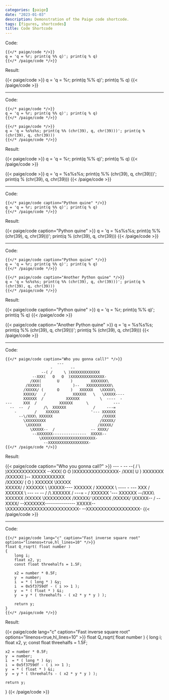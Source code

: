 ```yaml
---
categories: [paige]
date: "2023-01-03"
description: Demonstration of the Paige code shortcode.
tags: [figures, shortcodes]
title: Code Shortcode
---
```


Code:

```go-text-template
{{</* paige/code */>}}
q = 'q = %r; print(q %% q)'; print(q % q)
{{</* /paige/code */>}}
```

Result:

{{< paige/code >}}
q = 'q = %r; print(q %% q)'; print(q % q)
{{< /paige/code >}}

---

Code:

```go-text-template
{{</* paige/code */>}}
q = 'q = %r; print(q %% q)'; print(q % q)
{{</* /paige/code */>}}

{{</* paige/code */>}}
q = 'q = %s%s%s; print(q %% (chr(39), q, chr(39)))'; print(q % (chr(39), q, chr(39)))
{{</* /paige/code */>}}
```

Result:

{{< paige/code >}}
q = 'q = %r; print(q %% q)'; print(q % q)
{{< /paige/code >}}

{{< paige/code >}}
q = 'q = %s%s%s; print(q %% (chr(39), q, chr(39)))'; print(q % (chr(39), q, chr(39)))
{{< /paige/code >}}

---

Code:

```go-text-template
{{</* paige/code caption="Python quine" */>}}
q = 'q = %r; print(q %% q)'; print(q % q)
{{</* /paige/code */>}}
```

Result:

{{< paige/code caption="Python quine" >}}
q = 'q = %s%s%s; print(q %% (chr(39), q, chr(39)))'; print(q % (chr(39), q, chr(39)))
{{< /paige/code >}}

---

Code:

```go-text-template
{{</* paige/code caption="Python quine" */>}}
q = 'q = %r; print(q %% q)'; print(q % q)
{{</* /paige/code */>}}

{{</* paige/code caption="Another Python quine" */>}}
q = 'q = %s%s%s; print(q %% (chr(39), q, chr(39)))'; print(q % (chr(39), q, chr(39)))
{{</* /paige/code */>}}
```

Result:

{{< paige/code caption="Python quine" >}}
q = 'q = %r; print(q %% q)'; print(q % q)
{{< /paige/code >}}

{{< paige/code caption="Another Python quine" >}}
q = 'q = %s%s%s; print(q %% (chr(39), q, chr(39)))'; print(q % (chr(39), q, chr(39)))
{{< /paige/code >}}

---

Code:

```go-text-template
{{</* paige/code caption="Who you gonna call?" */>}}
                       ---
                    -        --
                --( /     \ )XXXXXXXXXXXXX
            --XXX(   O   O  )XXXXXXXXXXXXXXX-
           /XXX(       U     )        XXXXXXX\
         /XXXXX(              )--   XXXXXXXXXXX\
        /XXXXX/ (      O     )   XXXXXX   \XXXXX\
        XXXXX/   /            XXXXXX   \   \XXXXX----
        XXXXXX  /          XXXXXX         \  ----  -
---     XXX  /          XXXXXX      \           ---
  --  --  /      /\  XXXXXX            /     ---=
    -        /    XXXXXX              '--- XXXXXX
      --\/XXX\ XXXXXX                      /XXXXX
        \XXXXXXXXX                        /XXXXX/
         \XXXXXX                         /XXXXX/
           \XXXXX--  /                -- XXXX/
            --XXXXXXX---------------  XXXXX--
               \XXXXXXXXXXXXXXXXXXXXXXXX-
                 --XXXXXXXXXXXXXXXXXX-
{{</* /paige/code */>}}
```

Result:

{{< paige/code caption="Who you gonna call?" >}}
                       ---
                    -        --
                --( /     \ )XXXXXXXXXXXXX
            --XXX(   O   O  )XXXXXXXXXXXXXXX-
           /XXX(       U     )        XXXXXXX\
         /XXXXX(              )--   XXXXXXXXXXX\
        /XXXXX/ (      O     )   XXXXXX   \XXXXX\
        XXXXX/   /            XXXXXX   \   \XXXXX----
        XXXXXX  /          XXXXXX         \  ----  -
---     XXX  /          XXXXXX      \           ---
  --  --  /      /\  XXXXXX            /     ---=
    -        /    XXXXXX              '--- XXXXXX
      --\/XXX\ XXXXXX                      /XXXXX
        \XXXXXXXXX                        /XXXXX/
         \XXXXXX                         /XXXXX/
           \XXXXX--  /                -- XXXX/
            --XXXXXXX---------------  XXXXX--
               \XXXXXXXXXXXXXXXXXXXXXXXX-
                 --XXXXXXXXXXXXXXXXXX-
{{< /paige/code >}}

---

Code:

```go-text-template
{{</* paige/code lang="c" caption="Fast inverse square root" options="linenos=true,hl_lines=10" */>}}
float Q_rsqrt( float number )
{
	long i;
	float x2, y;
	const float threehalfs = 1.5F;

	x2 = number * 0.5F;
	y  = number;
	i  = * ( long * ) &y;
	i  = 0x5f3759df - ( i >> 1 );
	y  = * ( float * ) &i;
	y  = y * ( threehalfs - ( x2 * y * y ) );

	return y;
}
{{</* /paige/code */>}}
```

Result:

{{< paige/code lang="c" caption="Fast inverse square root" options="linenos=true,hl_lines=10" >}}
float Q_rsqrt( float number )
{
	long i;
	float x2, y;
	const float threehalfs = 1.5F;

	x2 = number * 0.5F;
	y  = number;
	i  = * ( long * ) &y;
	i  = 0x5f3759df - ( i >> 1 );
	y  = * ( float * ) &i;
	y  = y * ( threehalfs - ( x2 * y * y ) );

	return y;
}
{{< /paige/code >}}

